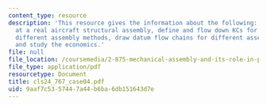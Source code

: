 ```yaml
---
content_type: resource
description: 'This resource gives the information about the following: look in detail
  at a real aircraft structural assembly, define and flow down KCs for 767, compare
  different assembly methods, draw datum flow chains for different assembly methods,
  and study the economics.'
file: null
file_location: /coursemedia/2-875-mechanical-assembly-and-its-role-in-product-development-fall-2004/9aaf7c5357447a44b6ba6db151643d7e_cls24_767_case04.pdf
file_type: application/pdf
resourcetype: Document
title: cls24_767_case04.pdf
uid: 9aaf7c53-5744-7a44-b6ba-6db151643d7e
---
```

